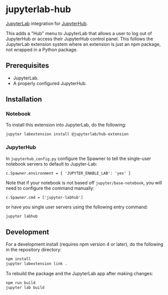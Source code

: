 # jupyterlab-hub

[JupyterLab](https://github.com/jupyterlab/jupyterlab) integration for
[JupyterHub](https://github.com/jupyterhub/jupyterhub).

This adds a "Hub" menu to JupyterLab that allows a user to log out of JupyterHub
or access their JupyterHub control panel. This follows the JupyterLab extension system where an extension is just an npm package, not wrapped
in a Python package.

## Prerequisites

* JupyterLab.
* A properly configured JupyterHub.

## Installation

### Notebook

To install this extension into JupyterLab, do the following:

```bash
jupyter labextension install @jupyterlab/hub-extension
```

### JupyterHub

In `jupyterhub_config.py` configure the Spawner to tell the single-user notebook servers to default to Jupyter-Lab:

```
c.Spawner.environment = { 'JUPYTER_ENABLE_LAB': 'yes' }
```

Note that if your notebook is not based off `jupyter/base-notebook`, you will need to configure the command manually:

```
c.Spawner.cmd = ['jupyter-labhub']
```

or have you single user servers using the following entry command:

```bash
jupyter labhub
```

## Development

For a development install (requires npm version 4 or later), do the following in the repository directory:

```bash
npm install
jupyter labextension link .
```

To rebuild the package and the JupyterLab app after making changes:

```bash
npm run build
jupyter lab build
```


